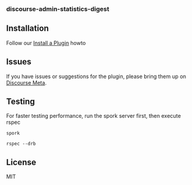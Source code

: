 ### discourse-admin-statistics-digest


## Installation

Follow our [Install a Plugin](https://meta.discourse.org/t/install-a-plugin/19157) howto

## Issues

If you have issues or suggestions for the plugin, please bring them up on [Discourse Meta](https://meta.discourse.org).

## Testing

For faster testing performance, run the spork server first, then execute rspec

```
spork
```

```
rspec --drb 
```

## License

MIT
